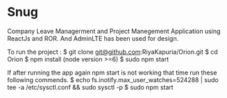 # Snug
Company Leave Managerment and Project Manegement Application using ReactJs and ROR. And AdminLTE has been used for design.

To run the project :
$ git clone git@github.com:RiyaKapuria/Orion.git
$ cd Orion
$ npm install (node version >=6)
$ sudo npm start


If after running the app again npm start is not working that time run these following commends.
$ echo fs.inotify.max_user_watches=524288 | sudo tee -a /etc/sysctl.conf && sudo sysctl -p
$ sudo npm start
